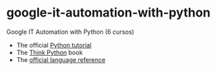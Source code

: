 # google-it-automation-with-python
Google IT Automation with Python (6 cursos)

* The official [Python tutorial](https://docs.python.org/3/tutorial/index.html)
* The [Think Python](https://greenteapress.com/wp/think-python/) book
* The [official language reference](https://docs.python.org/3/reference/index.html)

